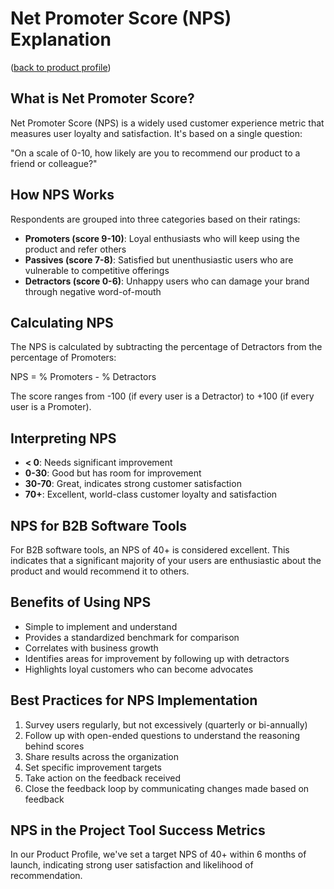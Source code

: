 # Net Promoter Score (NPS) Explanation
([back to product profile](product-profile.md))

## What is Net Promoter Score?
Net Promoter Score (NPS) is a widely used customer experience metric that measures user loyalty and satisfaction. It's based on a single question:

"On a scale of 0-10, how likely are you to recommend our product to a friend or colleague?"

## How NPS Works
Respondents are grouped into three categories based on their ratings:

- **Promoters (score 9-10)**: Loyal enthusiasts who will keep using the product and refer others
- **Passives (score 7-8)**: Satisfied but unenthusiastic users who are vulnerable to competitive offerings
- **Detractors (score 0-6)**: Unhappy users who can damage your brand through negative word-of-mouth

## Calculating NPS
The NPS is calculated by subtracting the percentage of Detractors from the percentage of Promoters:

NPS = % Promoters - % Detractors

The score ranges from -100 (if every user is a Detractor) to +100 (if every user is a Promoter).

## Interpreting NPS
- **< 0**: Needs significant improvement
- **0-30**: Good but has room for improvement
- **30-70**: Great, indicates strong customer satisfaction
- **70+**: Excellent, world-class customer loyalty and satisfaction

## NPS for B2B Software Tools
For B2B software tools, an NPS of 40+ is considered excellent. This indicates that a significant majority of your users are enthusiastic about the product and would recommend it to others.

## Benefits of Using NPS
- Simple to implement and understand
- Provides a standardized benchmark for comparison
- Correlates with business growth
- Identifies areas for improvement by following up with detractors
- Highlights loyal customers who can become advocates

## Best Practices for NPS Implementation
1. Survey users regularly, but not excessively (quarterly or bi-annually)
2. Follow up with open-ended questions to understand the reasoning behind scores
3. Share results across the organization
4. Set specific improvement targets
5. Take action on the feedback received
6. Close the feedback loop by communicating changes made based on feedback

## NPS in the Project Tool Success Metrics
In our Product Profile, we've set a target NPS of 40+ within 6 months of launch, indicating strong user satisfaction and likelihood of recommendation.
